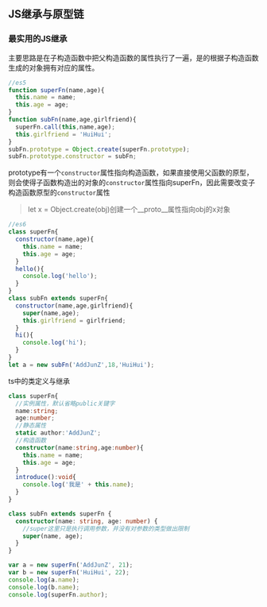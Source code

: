 <!-- JS继承与原型链.md -->
## JS继承与原型链
### 最实用的JS继承
主要思路是在子构造函数中把父构造函数的属性执行了一遍，是的根据子构造函数生成的对象拥有对应的属性。
```js
//es5
function superFn(name,age){
  this.name = name;
  this.age = age;
}
function subFn(name,age,girlfriend){
  superFn.call(this,name,age);
  this.girlfriend = 'HuiHui';
}
subFn.prototype = Object.create(superFn.prototype);
subFn.prototype.constructor = subFn;
```
prototype有一个```constructor```属性指向构造函数，如果直接使用父函数的原型，则会使得子函数构造出的对象的```constructor```属性指向superFn，因此需要改变子构造函数原型的```constructor```属性
>let x = Object.create(obj)创建一个__proto__属性指向obj的x对象
```js
//es6
class superFn{
  constructor(name,age){
    this.name = name;
    this.age = age;
  }
  hello(){
    console.log('hello');
  }
}
class subFn extends superFn{
  constructor(name,age,girlfriend){
    super(name,age);
    this.girlfriend = girlfriend;
  }
  hi(){
    console.log('hi');
  }
}
let a = new subFn('AddJunZ',18,'HuiHui');
```
ts中的类定义与继承
```ts
class superFn{
  //实例属性，默认省略public关键字
  name:string;
  age:number;
  //静态属性
  static author:'AddJunZ';
  //构造函数
  constructor(name:string,age:number){
    this.name = name;
    this.age = age;
  }
  introduce():void{
    console.log('我是' + this.name);
  }
}

class subFn extends superFn {
  constructor(name: string, age: number) {
    //super这里只是执行调用参数，并没有对参数的类型做出限制
    super(name, age);
  }
}

var a = new superFn('AddJunZ', 21);
var b = new superFn('HuiHui', 22);
console.log(a.name);
console.log(b.name);
console.log(superFn.author);
```